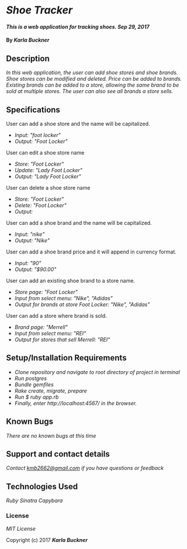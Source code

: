 # _Shoe Tracker_

#### _This is a web application for tracking shoes. Sep 29, 2017_

#### By _**Karla Buckner**_

## Description

_In this web application, the user can add shoe stores and shoe brands. Shoe stores can be modified and deleted. Price can be added to brands. Existing brands can be added to a store, allowing the same brand to be sold at multiple stores. The user can also see all brands a store sells._

## Specifications

User can add a shoe store and the name will be capitalized.
* _Input: "foot locker"_
* _Output: "Foot Locker"_

User can edit a shoe store name
* _Store: "Foot Locker"_
* _Update: "Lady Foot Locker"_
* _Output: "Lady Foot Locker"_

User can delete a shoe store name
* _Store: "Foot Locker"_
* _Delete: "Foot Locker"_
* _Output:_

User can add a shoe brand and the name will be capitalized.
* _Input: "nike"_
* _Output: "Nike"_

User can add a shoe brand price and it will append in currency format.
* _Input: "90"_
* _Output: "$90.00"_

User can add an existing shoe brand to a store name.
* _Store page: "Foot Locker"_
* _Input from select menu: "Nike", "Adidas"_
* _Output for brands at store Foot Locker: "Nike", "Adidas"_

User can add a store where brand is sold.
* _Brand page: "Merrell"_
* _Input from select menu: "REI"_
* _Output for stores that sell Merrell: "REI"_

## Setup/Installation Requirements

* _Clone repository and navigate to root directory of project in terminal_
* _Run postgres_
* _Bundle gemfiles_
* _Rake create, migrate, prepare_
* _Run $ ruby app.rb_
* _Finally, enter http://localhost:4567/ in the browser._

## Known Bugs

_There are no known bugs at this time_

## Support and contact details

_Contact kmb2662@gmail.com if you have questions or feedback_

## Technologies Used

_Ruby Sinatra Capybara_

### License

*MIT License*

Copyright (c) 2017 **_Karla Buckner_**
